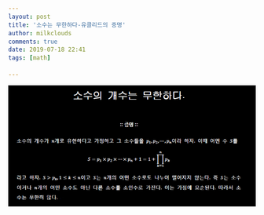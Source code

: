 ```yaml
---
layout: post
title: '소수는 무한하다-유클리드의 증명'
author: milkclouds
comments: true
date: 2019-07-18 22:41
tags: [math]

---
```



![Demonstration](/files/prime_number_inf.PNG)  
